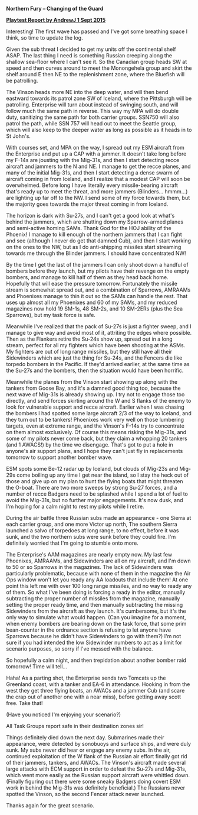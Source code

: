 **Northern Fury – Changing of the Guard**

**<u>Playtest Report by AndrewJ 1 Sept 2015</u>**

Interesting! The first wave has passed and I've got some breathing space
I think, so time to update the log.

Given the sub threat I decided to get my units off the continental shelf
ASAP. The last thing I need is something Russian creeping along the
shallow sea-floor where I can't see it. So the Canadian group heads SW
at speed and then curves around to meet the Monongehela group and skirt
the shelf around E then NE to the replenishment zone, where the Bluefish
will be patrolling.

The Vinson heads more NE into the deep water, and will then bend
eastward towards its patrol zone SW of Iceland, where the Pittsburgh
will be patrolling. Enterprise will turn about instead of swinging
south, and will follow much the same path in reverse. This way my MPA
will do double duty, sanitizing the same path for both carrier groups.
SSN750 will also patrol the path, while SSN 757 will head out to meet
the Seattle group, which will also keep to the deeper water as long as
possible as it heads in to St John's.

With courses set, and MPA on the way, I spread out my ESM aircraft from
the Enterprise and put up a CAP with a jammer. It doesn't take long
before my F-14s are jousting with the Mig-31s, and then I start
detecting recce aircraft and jammers to the N and NE. I manage to get
the recce planes, and many of the initial Mig-31s, and then I start
detecting a dense swarm of aircraft coming in from Iceland, and I
realize that a modest CAP will soon be overwhelmed. Before long I have
literally every missile-bearing aircraft that's ready up to meet the
threat, and more jammers (Blinders... hmmm...) are lighting up far off
to the NW. I send some of my force towards them, but the majority goes
towards the major threat coming in from Iceland.

The horizon is dark with Su-27s, and I can't get a good look at what's
behind the jammers, which are shutting down my Sparrow-armed planes and
semi-active homing SAMs. Thank God for the HOJ ability of the Phoenix! I
manage to kill enough of the northern jammers that I can fight and see
(although I never do get that damned Cub), and then I start working on
the ones to the NW, but as I do anti-shipping missiles start streaming
towards me through the Blinder jammers. I should have concentrated NW!

By the time I get the last of the jammers I can only shoot down a
handful of bombers before they launch, but my pilots have their revenge
on the empty bombers, and manage to kill half of them as they head back
home. Hopefully that will ease the pressure tomorrow. Fortunately the
missile stream is somewhat spread out, and a combination of Sparrows,
AMRAAMs and Phoenixes manage to thin it out so the SAMs can handle the
rest. That uses up almost all my Phoenixes and 60 of my SAMs, and my
reduced magazines now hold 19 SM-1s, 48 SM-2s, and 10 SM-2ERs (plus the
Sea Sparrows), but my task force is safe.

Meanwhile I've realized that the pack of Su-27s is just a fighter sweep,
and I manage to give way and avoid most of it, attriting the edges where
possible. Then as the Flankers retire the Su-24s show up, spread out in
a long stream, perfect for all my fighters which have been shooting at
the ASMs. My fighters are out of long range missiles, but they still
have all their Sidewinders which are just the thing for Su-24s, and the
Fencers die like torpedo bombers in the Pacific. If they'd arrived
earlier, at the same time as the Su-27s and the bombers, then the
situation would have been horrific.

Meanwhile the planes from the Vinson start showing up along with the
tankers from Goose Bay, and it's a damned good thing too, because the
next wave of Mig-31s is already showing up. I try not to engage those
too directly, and send forces skirting around the W and S flanks of the
enemy to look for vulnerable support and recce aircraft. Earlier when I
was chasing the bombers I had spotted some large aircraft 2/3 of the way
to Iceland, and they turn out to be tankers! Phoenixes work very well on
those lumbering targets, even at extreme range, and the Vinson's F-14s
try to concentrate on them almost exclusively. Of course this means
risking the Mig-31s, and some of my pilots never come back, but they
claim a whopping 20 tankers (and 1 AWACS!) by the time we disengage.
That's got to put a hole in anyone's air support plans, and I hope they
can't just fly in replacements tomorrow to support another bomber wave.

ESM spots some Be-12 radar up by Iceland, but clouds of Mig-23s and
Mig-29s come boiling up any time I get near the island, so I stay the
heck out of those and give up on my plan to hunt the flying boats that
might threaten the O-boat. There are two more sweeps by strong Su-27
forces, and a number of recce Badgers need to be splashed while I spend
a lot of fuel to avoid the Mig-31s, but no further major engagements.
It's now dusk, and I'm hoping for a calm night to rest my pilots while I
retire.

During the air battle three Russian subs made an appearance - one Sierra
at each carrier group, and one more Victor up north, The southern Sierra
launched a salvo of torpedoes at long range, to no effect, before it was
sunk, and the two northern subs were sunk before they could fire. I'm
definitely worried that I'm going to stumble onto more.

The Enterprise's AAM magazines are nearly empty now. My last few
Phoenixes, AMRAAMs, and Sidewinders are all on my aircraft, and I'm down
to 50 or so Sparrows in the magazines. The lack of Sidewinders was
particularly problematic, because with none of them in the magazine the
Air Ops window won't let you ready any AA loadouts that include them! At
one point this left me with over 100 long range missiles, and no way to
ready any of them. So what I've been doing is forcing a ready in the
editor, manually subtracting the proper number of missiles from the
magazine, manually setting the proper ready time, and then manually
subtracting the missing Sidewinders from the aircraft as they launch.
It's cumbersome, but it's the only way to simulate what would happen.
(Can you imagine for a moment, when enemy bombers are bearing down on
the task force, that some prim bean-counter in the ordnance section is
refusing to let anyone have Sparrows because he didn't have Sidewinders
to go with them?) I'm not sure if you had intended the low Sidewinder
numbers to act as a limit for scenario purposes, so sorry if I've messed
with the balance.

So hopefully a calm night, and then trepidation about another bomber
raid tomorrow! Time will tell...

Haha! As a parting shot, the Enterprise sends two Tomcats up the
Greenland coast, with a tanker and EA-6 in attendance. Hooking in from
the west they get three flying boats, an AWACs and a jammer Cub (and
scare the crap out of another one with a near miss), before getting away
scott free. Take that!

(Have you noticed I'm enjoying your scenario?)

All Task Groups report safe in their destination zones sir!

Things definitely died down the next day. Submarines made their
appearance, were detected by sonobuoys and surface ships, and were duly
sunk. My subs never did hear or engage any enemy subs. In the air,
continued exploitation of the W flank of the Russian air effort finally
got rid of their jammers, tankers, and AWACs. The Vinson's aircraft made
several large attacks with ECM support in order to defeat the Su-27s and
Mig-31s, which went more easily as the Russian support aircraft were
whittled down. (Finally figuring out there were some sneaky Badgers
doing covert ESM work in behind the Mig-31s was definitely beneficial.)
The Russians never spotted the Vinson, so the second Fencer attack never
launched.

Thanks again for the great scenario.
